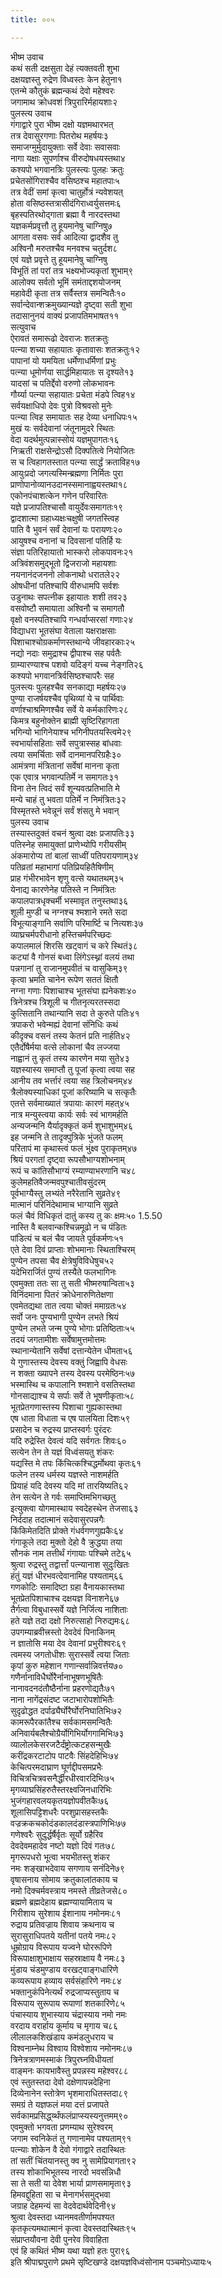 ```yaml
---
title: ००५

---
```

भीष्म उवाच  
कथं सती दक्षसुता देहं त्यक्तवती शुभा  
दक्षयज्ञस्तु रुद्रेण विध्वस्तः केन हेतुना१  
एतन्मे कौतुकं ब्रह्मन्कथं देवो महेश्वरः  
जगामाथ क्रोधवशं त्रिपुरारिर्महायशाः२  
पुलस्त्य उवाच  
गंगाद्वारे पुरा भीष्म दक्षो यज्ञमथारभत्  
तत्र देवासुरगणाः पितरोथ महर्षयः३  
समाजग्मुर्मुदायुक्ताः सर्वे देवाः सवासवाः  
नागा यक्षाः सुपर्णाश्च वीरुदोषधयस्तथा४  
कश्यपो भगवानत्रिः पुलस्त्यः पुलहः क्रतुः  
प्रचेतसोंगिराश्चैव वसिष्ठश्च महातपाः५  
तत्र वेदीं समां कृत्वा चातुर्होत्रं न्यवेशयत्  
होता वसिष्ठस्तत्रासीदंगिराध्वर्युसत्तमः६  
बृहस्पतिरथोद्गाता ब्रह्मा वै नारदस्तथा  
यज्ञकर्मप्रवृत्तौ तु हूयमानेषु चाग्निषु७  
आगता वसवः सर्व आदित्या द्वादशैव तु  
अश्विनौ मरुतश्चैव मनवश्च चतुर्दश८  
एवं यज्ञे प्रवृत्ते तु हूयमानेषु चाग्निषु  
विभूतिं तां परां तत्र भक्ष्यभोज्यकृतां शुभाम्९  
आलोक्य सर्वतो भूमिं समंताद्दशयोजनम्  
महावेदी कृता तत्र सर्वैस्तत्र समन्वितैः१०  
सर्वान्देवान्शक्रमुख्यान्यज्ञे दृष्ट्वा सती शुभा  
तदासानुनयं वाक्यं प्रजापतिमभाषत११  
सत्युवाच  
ऐरावतं समारूढो देवराजः शतक्रतुः  
पत्न्या शच्या सहायातः कृतावासः शतक्रतुः१२  
पापानां यो यमयिता धर्मेणाधर्मिणां प्रभुः  
पत्न्या धूमोर्णया सार्द्धमिहायातः स दृश्यते१३  
यादसां च पतिर्द्देवो वरुणो लोकभावनः  
गौर्य्या पत्न्या सहायातः प्रचेता मंडपे त्विह१४  
सर्वयक्षाधिपो देवः पुत्रो विश्रवसो मुनेः  
पत्न्या त्विह समायातः सह देव्या धनाधिपः१५  
मुखं यः सर्वदेवानां जंतूनामुदरे स्थितः  
वेदा यदर्थमुत्पन्नास्सोयं यज्ञमुपागतः१६  
निऋती राक्षसेन्द्रोऽसौ दिक्पतित्वे नियोजितः  
स च त्विहागतस्तात पत्न्या सार्द्धं क्रताविह१७  
आयुःप्रदो जगत्यस्मिन्ब्रह्मणा निर्मितः पुरा  
प्राणोपानोव्यानउदानस्समानाह्वयस्तथा१८  
एकोनपंचाशत्केन गणेन परिवारितः  
यज्ञे प्रजापतिश्चासौ वायुर्देवःसमागतः१९  
द्वादशात्मा ग्रहाध्यक्षःचक्षुषी जगतस्त्विह  
पाति वै भुवनं सर्वं देवानां यः परायणः२०  
आयुषश्च वनानां च दिवसानां पतिर्हि यः  
संज्ञा पतिरिहायातो भास्करो लोकपावनः२१  
अत्रिवंशसमुद्भूतो द्विजराजो महायशाः  
नयनानंदजननो लोकनाथो धरातले२२  
ओषधीनां पतिश्चापि वीरुधामपि सर्वशः  
उडुनाथः सपत्नीक इहायातः शशी तव२३  
वसवोष्टौ समायाता अश्विनौ च समागतौ  
वृक्षो वनस्पतिश्चापि गन्धर्वाप्सरसां गणाः२४  
विद्याधरा भूतसंघा वेताला यक्षराक्षसाः  
पिशाचाश्चोग्रकर्माणस्तथान्ये जीवहारकाः२५  
नद्यो नदाः समुद्राश्च द्वीपाश्च सह पर्वतैः  
ग्राम्यारण्याश्च पशवो यदिङ्गं यच्च नेङ्गति२६  
कश्यपो भगवानत्रिर्वसिष्ठश्चापरैः सह  
पुलस्त्यः पुलहश्चैव सनकाद्या महर्षयः२७  
पुण्या राजर्षयश्चैव पृथिव्यां ये च पार्थिवाः  
वर्णाश्चाश्रमिणश्चैव सर्वे ये कर्मकारिणः२८  
किमत्र बहुनोक्तेन ब्राह्मी सृष्टिरिहागता  
भगिन्यो भागिनेयाश्च भगिनीपतयस्त्विमे२९  
स्वभार्यासहिताः सर्वे सपुत्रास्सह बांधवाः  
त्वया समर्चिताः सर्वे दानमानपरिग्रहैः३०  
आमंत्रणा मंत्रितानां सर्वेषां मानना कृता  
एक एवात्र भगवान्पतिर्मे न समागतः३१  
विना तेन त्विदं सर्वं शून्यवत्प्रतिभाति मे  
मन्ये चाहं तु भवता पतिर्मे न निमंत्रितः३२  
विस्मृतस्ते भवेन्नूनं सर्वं शंसतु मे भवान्  
पुलस्य उवाच  
तस्यास्तदुक्तं वचनं श्रुत्वा दक्षः प्रजापतिः३३  
पतिस्नेह समायुक्तां प्राणेभ्योपि गरीयसीम्  
अंकमारोप्य तां बालां साध्वीं पतिपरायणाम्३४  
पतिव्रतां महाभागां पतिप्रियहितैषिणीम्  
प्राह गंभीरभावेन शृणु वत्से यथातथम्३५  
येनाद्य कारणेनेह पतिस्ते न निमंत्रितः  
कपालपात्रधृक्चर्मी भस्मावृत तनुस्तथा३६  
शूली मुण्डी च नग्नश्च श्मशाने रमते सदा  
विभूत्याङ्गानि सर्वाणि परिमार्ष्टि च नित्यशः३७  
व्याघ्रचर्मपरीधानो हस्तिचर्मपरिच्छदः  
कपालमालं शिरसि खट्वागं च करे स्थितं३८  
कट्यां वै गोनसं बध्वा लिंगेऽस्थ्नां वलयं तथा  
पन्नगानां तु राजानमुपवीतं च वासुकिम्३९  
कृत्वा भ्रमति चानेन रूपेण सततं क्षितौ  
नग्ना गणाः पिशाचाश्च भूतसंघा ह्यनेकशः४०  
त्रिनेत्रश्च त्रिशूली च गीतनृत्यरतस्सदा  
कुत्सितानि तथान्यानि सदा ते कुरुते पतिः४१  
त्रपाकरो भवेन्मह्यं देवानां संनिधिः कथं  
कीदृक्च वसनं तस्य केतनं प्रति नार्हति४२  
एतैर्दोषैर्मया वत्से लोकानां चैव लज्जया  
नाह्वानं तु कृतं तस्य कारणेन मया सुते४३  
यज्ञस्यास्य समाप्तौ तु पूजां कृत्वा त्वया सह  
आनीय तव भर्त्तारं त्वया सह त्रिलोचनम्४४  
त्रैलोक्यस्याधिकां पूजां करिष्यामि च सत्कृतैः  
एतत्ते सर्वमाख्यातं त्रपायाः कारणं महत्४५  
नात्र मन्युस्त्वया कार्यः सर्वः स्वं भागमर्हति  
अन्यजन्मनि यैर्यादृक्कृतं कर्म शुभाशुभम्४६  
इह जन्मनि ते तादृक्पुत्रिके भुंजते फलम्  
परितापं मा कृथास्त्वं फलं भुंक्ष्व पुराकृतम्४७  
श्रियं परगतां दृष्ट्वा रूपसौभाग्यशोभनाम्  
रूपं च कांतिसौभाग्यं रम्याण्याभरणानि च४८  
कुलेमहतिवैजन्मवपुश्चातीवसुंदरम्  
पूर्वभाग्यैस्तु लभ्यंते नरैरेतानि सुव्रते४९  
मात्मानं परिनिंदेथामाच भाग्यानि सुव्रते  
फलं चैवं विधिकृतं दातुं कस्य तु कः क्षमः५० 1.5.50  
नास्ति वै बलवान्कश्चिन्नमूढो न च पंडितः  
पांडित्यं च बलं चैव जायते पूर्वकर्मणः५१  
एते देवा दिवं प्राप्ताः शोभमानाः स्थिताश्चिरम्  
पुण्येन तपसा चैव क्षेत्रेषुविविधेषुच५२  
यदेभिरार्जितं पुण्यं तस्यैते फलभागिनः  
एवमुक्ता ततः सा तु सती भीष्मरुषान्विता५३  
विनिंदमाना पितरं क्रोधेनारुणितेक्षणा  
एवमेतद्यथा तात त्वया चोक्तं ममाग्रतः५४  
सर्वो जनः पुण्यभागी पुण्येन लभते श्रियं  
पुण्येन लभते जन्म पुण्ये भोगाः प्रतिष्ठिताः५५  
तदयं जगतामीशः सर्वेषामुत्तमोत्तमः  
स्थानान्येतानि सर्वेषां दत्तान्येतेन धीमता५६  
ये गुणास्तस्य देवस्य वक्तुं जिह्वापि वेधसः  
न शक्ता ख्यापने तस्य देवस्य परमेष्ठिनः५७  
भस्मास्थि च कपालानि श्मशाने वसतिस्तथा  
गोनसाद्याश्च ये सर्पाः सर्वे ते भूषणीकृताः५८  
भूतप्रेतगणास्तस्य पिशाचा गुह्यकास्तथा  
एष धाता विधाता च एष पालयिता दिशः५९  
प्रसादेन च रुद्रस्य प्राप्तस्वर्गः पुरंदरः  
यदि रुद्रेस्ति देवत्वं यदि सर्वगतः शिवः६०  
सत्येन तेन ते यज्ञं विध्वंसयतु शंकरः  
यद्यस्ति मे तपः किंचित्कश्चिद्धर्मोथवा कृतः६१  
फलेन तस्य धर्मस्य यज्ञस्ते नाशमर्हति  
प्रियाहं यदि देवस्य यदि मां तारयिष्यति६२  
तेन सत्येन ते गर्वः समाप्तिमभिगच्छतु  
इत्युक्त्वा योगमास्थाय स्वदेहस्थेन तेजसा६३  
निर्ददाह तदात्मानं सदेवासुरपन्नगैः  
किंकिमेतदिति प्रोक्ते गंधर्वगणगुह्यकैः६४  
गंगाकूले तदा मुक्तो देहो वै क्रुद्धया तया  
सौनकं नाम तत्तीर्थं गंगायाः पश्चिमे तटे६५  
श्रुत्वा रुद्रस्तु तद्वार्त्तां पत्न्यानाश सुदुःखितः  
हंतुं यज्ञं धीरभवत्देवानामिह पश्यताम्६६  
गणकोटिः समादिष्टा ग्रहा वैनायकास्तथा  
भूतप्रेतपिशाचाश्च दक्षयज्ञ विनाशने६७  
तैर्गत्वा विबुधास्सर्वे यज्ञे निर्जित्य नाशिताः  
हते यज्ञे तदा दक्षो निरुत्साहो निरुद्यमः६८  
उपगम्याब्रवीत्त्रस्तो देवदेवं पिनाकिनम्  
न ज्ञातोसि मया देव देवानां प्रभुरीश्वरः६९  
त्वमस्य जगतोधीशः सुरास्सर्वे त्वया जिताः  
कृपां कुरु महेशान गणान्सर्वान्निवर्त्तय७०  
गणैर्नानाविधैर्घोरैर्नानाभूषणभूषितैः  
नानावदनदंतौष्ठैर्नाना प्रहरणोद्यतैः७१  
नाना नागेंद्रसंदष्ट जटाभारोपशोभितैः  
सुदृढोद्धत दर्पाढ्यैर्घोरैर्घोरनिघातिभिः७२  
कामरूपैरकांतैश्च सर्वकामसमन्वितैः  
अनिवार्यबलैश्चोग्रैर्योगिभिर्योगगामिभिः७३  
व्यालोलकेसरजटैर्दंष्ट्रोत्कटहसन्मुखैः  
करींद्रकरटाटोप पाटवैः सिंहदेहिभिः७४  
केचित्परमदाघ्राण घूर्णद्दीपसमप्रभैः  
विचित्रचित्रवसनैर्द्धीरधीरवारदिभिः७५  
मृगव्याघ्रसिंहरुतैस्तरक्ष्वजिनधारिभिः  
भुजंगहारवलयकृतयज्ञोपवीतकैः७६  
शूलासिपट्टिशधरैः परशुप्रासहस्तकैः  
वज्रक्रकचकोदंडकालदंडास्त्रपाणिभिः७७  
गणेश्वरैः सुदुर्द्धर्षैर्वृतः सूर्यो ग्रहैरिव  
देवदेवमहादेव नष्टो यज्ञो दिवं गतः७८  
मृगरूपधरो भूत्वा भयभीतस्तु शंकर  
नमः शङ्खाभदेवाय सगणाय सनंदिने७९  
वृषासनाय सोमाय क्रतुकालांतकाय च  
नमो दिक्चर्मवस्त्राय नमस्ते तीव्रतेजसे८०  
ब्रह्मणे ब्रह्मदेहाय ब्रह्मण्यायामिताय च  
गिरीशाय सुरेशाय ईशानाय नमोनमः८१  
रुद्राय प्रतिवज्राय शिवाय क्रथनाय च  
सुरासुराधिपतये यतीनां पतये नमः८२  
धूम्रोग्राय विरूपाय यज्वने घोररूपिणे  
विरूपाक्षाशुभाक्षाय सहस्राक्षाय वै नमः८३  
मुंडाय चंडमुण्डाय वरखट्वाङ्गधारिणे  
कव्यरूपाय हव्याय सर्वसंहारिणे नमः८४  
भक्तानुकंपिनेत्यर्थं रुद्रजाप्यस्तुताय च  
विरूपाय सुरूपाय रूपाणां शतकारिणे८५  
पंचास्याय शुभास्याय चंद्रास्याय नमो नमः  
वरदाय वरार्हाय कूर्माय च मृगाय च८६  
लीलालकशिखंडाय कमंडलुधराय च  
विश्वनाम्नेथ विश्वाय विश्वेशाय नमोनमः८७  
त्रिनेत्रत्राणमस्माकं त्रिपुरघ्नविधीयतां  
वाङ्मनः कायभावैस्तु प्रपन्नस्य महेश्वर८८  
एवं स्तुतस्तदा देवो दक्षेणापन्नदेहिना  
दिव्येनानेन स्तोत्रेण भृशमाराधितस्तदा८९  
समग्रं ते यज्ञफलं मया दत्तं प्रजापते  
सर्वकामप्रसिर्द्ध्य्थंफलंप्राप्स्यस्यनुत्तमम्९०  
एवमुक्तो भगवता प्रणम्याथ सुरेश्वरम्  
जगाम स्वनिकेतं तु गणानामेव पश्यताम्९१  
पत्न्याः शोकेन वै देवो गंगाद्वारे तदास्थितः  
तां सतीं चिंतयानस्तु क्व नु सामेप्रियागता९२  
तस्य शोकाभिभूतस्य नारदो भवसंन्निधौ  
सा ते सती या देवेश भार्या प्राणसमामृता९३  
हिमवद्दुहिता सा च मेनागर्भसमुद्भवा  
जग्राह देहमन्यं सा वेदवेदार्थवेदिनी९४  
श्रुत्वा देवस्तदा ध्यानमवतीर्णामपश्यत  
कृतकृत्यमथात्मानं कृत्वा देवस्तदास्थितः९५  
संप्राप्तयौवना देवी पुनरेव विवाहिता  
एवं हि कथितं भीष्म यथा यज्ञो हतः पुरा९६  
इति श्रीपाद्मपुराणे प्रथमे सृष्टिखण्डे दक्षयज्ञविध्वंसोनाम पञ्चमोऽध्यायः५